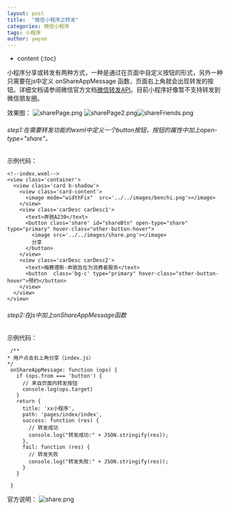 ```yaml
---
layout: post
title:  "微信小程序之转发"
categories: 微信小程序
tags: 小程序
author: ywyan
---
```


* content
{:toc}


小程序分享或转发有两种方式，一种是通过在页面中自定义按钮的形式，另外一种只需要在js中定义 onShareAppMessage 函数，页面右上角就会出现转发的按钮。详细文档请参阅微信官方文档[微信转发API](https://mp.weixin.qq.com/debug/wxadoc/dev/api/share.html)。目前小程序好像暂不支持转发到微信朋友圈。

效果图：
![sharePage.png](http://upload-images.jianshu.io/upload_images/4041074-7b51b5930755c8f4.png?imageMogr2/auto-orient/strip%7CimageView2/2/w/1240) ![sharePage2.png](http://upload-images.jianshu.io/upload_images/4041074-4a5121ac00603d3a.png?imageMogr2/auto-orient/strip%7CimageView2/2/w/1240)![shareFriends.png](http://upload-images.jianshu.io/upload_images/4041074-16d16392d639d0b8.png?imageMogr2/auto-orient/strip%7CimageView2/2/w/1240)

###### step1:在需要转发功能的wxml中定义一个button按钮，按钮的属性中加上open-type="share"。
示例代码：
```
<!--index.wxml-->
<view class='container'>
  <view class='card b-shadow'>
    <view class='card-content'>
      <image mode="widthFix"  src='../../images/benchi.png'></image> 
    </view>
    <view class='carDesc carDesc1'>
      <text>奔驰A230</text>
      <button class='share' id="shareBtn" open-type="share" type="primary" hover-class="other-button-hover">
        <image src='../../images/share.png'></image>
        分享
      </button>
    </view>
    <view class='carDesc carDesc2'>
      <text>梅赛德斯-奔驰旨在为消费者服务</text>
      <button  class='bg-c' type="primary" hover-class="other-button-hover">预约</button>
    </view>
  </view> 
</view>
```
###### step2:在js中加上onShareAppMessage函数 
示例代码：
 ```
  /**
* 用户点击右上角分享（index.js）
*/
  onShareAppMessage: function (ops) {
    if (ops.from === 'button') {
      // 来自页面内转发按钮
      console.log(ops.target)
    }
    return {
      title: 'xx小程序',
      path: 'pages/index/index',
      success: function (res) {
        // 转发成功
        console.log("转发成功:" + JSON.stringify(res));
      },
      fail: function (res) {
        // 转发失败
        console.log("转发失败:" + JSON.stringify(res));
      }
    }

  }
```
官方说明：
![share.png](http://upload-images.jianshu.io/upload_images/4041074-f3735623201ba329.png?imageMogr2/auto-orient/strip%7CimageView2/2/w/1240)


